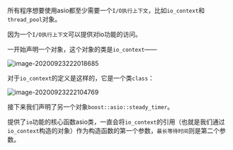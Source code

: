 所有程序想要使用asio都至少需要一个`I/O执行上下文`，比如`io_context`和`thread_pool`对象。

因为一个`I/O执行上下文`可以提供对io功能的访问。

一开始声明一个对象，这个对象的类是`io_context`——

![image-20200923222018685](C:\Users\HLHDS\AppData\Roaming\Typora\typora-user-images\image-20200923222018685.png)

对于`io_context`的定义是这样的，它是一个类`class`：

![image-20200923222104769](C:\Users\HLHDS\AppData\Roaming\Typora\typora-user-images\image-20200923222104769.png)

接下来我们声明了另一个对象`boost::asio::steady_timer`。

提供了`io`功能的核心函数asio类，一直会将`io_context`的引用（也就是我们通过`io_context`构造的对象）作为构造函数的第一个参数，`最长等待时间`则是第二个参数。